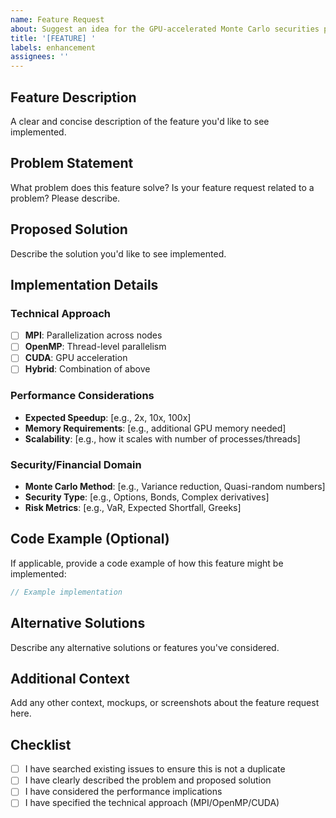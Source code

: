 ```yaml
---
name: Feature Request
about: Suggest an idea for the GPU-accelerated Monte Carlo securities project
title: '[FEATURE] '
labels: enhancement
assignees: ''
---
```


## Feature Description
A clear and concise description of the feature you'd like to see implemented.

## Problem Statement
What problem does this feature solve? Is your feature request related to a problem? Please describe.

## Proposed Solution
Describe the solution you'd like to see implemented.

## Implementation Details
### Technical Approach
- [ ] **MPI**: Parallelization across nodes
- [ ] **OpenMP**: Thread-level parallelism
- [ ] **CUDA**: GPU acceleration
- [ ] **Hybrid**: Combination of above

### Performance Considerations
- **Expected Speedup**: [e.g., 2x, 10x, 100x]
- **Memory Requirements**: [e.g., additional GPU memory needed]
- **Scalability**: [e.g., how it scales with number of processes/threads]

### Security/Financial Domain
- **Monte Carlo Method**: [e.g., Variance reduction, Quasi-random numbers]
- **Security Type**: [e.g., Options, Bonds, Complex derivatives]
- **Risk Metrics**: [e.g., VaR, Expected Shortfall, Greeks]

## Code Example (Optional)
If applicable, provide a code example of how this feature might be implemented:

```c
// Example implementation
```

## Alternative Solutions
Describe any alternative solutions or features you've considered.

## Additional Context
Add any other context, mockups, or screenshots about the feature request here.

## Checklist
- [ ] I have searched existing issues to ensure this is not a duplicate
- [ ] I have clearly described the problem and proposed solution
- [ ] I have considered the performance implications
- [ ] I have specified the technical approach (MPI/OpenMP/CUDA)
